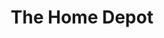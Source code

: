 ---
title: "The Home Depot"
url: /garland/the-home-depot-north-president-george-bush-highway/
shop: doityourself
---